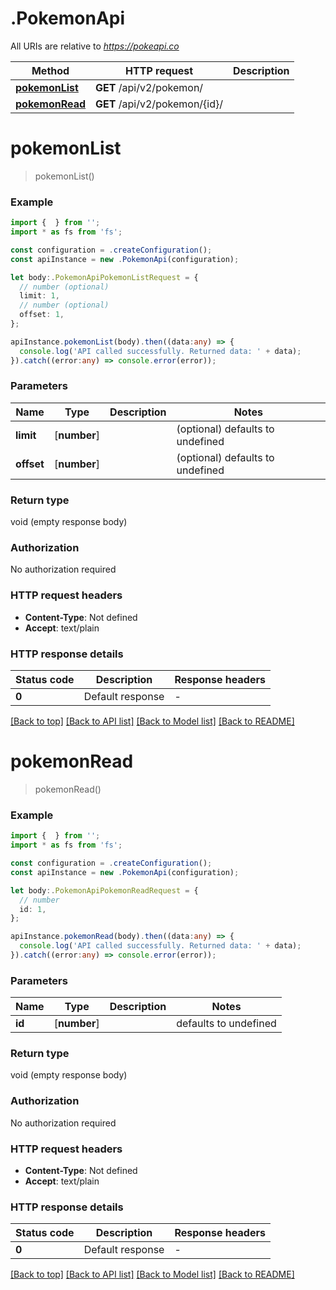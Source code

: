 # .PokemonApi

All URIs are relative to *https://pokeapi.co*

Method | HTTP request | Description
------------- | ------------- | -------------
[**pokemonList**](PokemonApi.md#pokemonList) | **GET** /api/v2/pokemon/ | 
[**pokemonRead**](PokemonApi.md#pokemonRead) | **GET** /api/v2/pokemon/{id}/ | 


# **pokemonList**
> pokemonList()


### Example


```typescript
import {  } from '';
import * as fs from 'fs';

const configuration = .createConfiguration();
const apiInstance = new .PokemonApi(configuration);

let body:.PokemonApiPokemonListRequest = {
  // number (optional)
  limit: 1,
  // number (optional)
  offset: 1,
};

apiInstance.pokemonList(body).then((data:any) => {
  console.log('API called successfully. Returned data: ' + data);
}).catch((error:any) => console.error(error));
```


### Parameters

Name | Type | Description  | Notes
------------- | ------------- | ------------- | -------------
 **limit** | [**number**] |  | (optional) defaults to undefined
 **offset** | [**number**] |  | (optional) defaults to undefined


### Return type

void (empty response body)

### Authorization

No authorization required

### HTTP request headers

 - **Content-Type**: Not defined
 - **Accept**: text/plain


### HTTP response details
| Status code | Description | Response headers |
|-------------|-------------|------------------|
**0** | Default response |  -  |

[[Back to top]](#) [[Back to API list]](README.md#documentation-for-api-endpoints) [[Back to Model list]](README.md#documentation-for-models) [[Back to README]](README.md)

# **pokemonRead**
> pokemonRead()


### Example


```typescript
import {  } from '';
import * as fs from 'fs';

const configuration = .createConfiguration();
const apiInstance = new .PokemonApi(configuration);

let body:.PokemonApiPokemonReadRequest = {
  // number
  id: 1,
};

apiInstance.pokemonRead(body).then((data:any) => {
  console.log('API called successfully. Returned data: ' + data);
}).catch((error:any) => console.error(error));
```


### Parameters

Name | Type | Description  | Notes
------------- | ------------- | ------------- | -------------
 **id** | [**number**] |  | defaults to undefined


### Return type

void (empty response body)

### Authorization

No authorization required

### HTTP request headers

 - **Content-Type**: Not defined
 - **Accept**: text/plain


### HTTP response details
| Status code | Description | Response headers |
|-------------|-------------|------------------|
**0** | Default response |  -  |

[[Back to top]](#) [[Back to API list]](README.md#documentation-for-api-endpoints) [[Back to Model list]](README.md#documentation-for-models) [[Back to README]](README.md)


